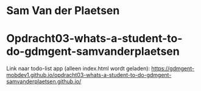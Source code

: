 # Sam Van der Plaetsen
# Opdracht03-whats-a-student-to-do-gdmgent-samvanderplaetsen
Link naar todo-list app (alleen index.html wordt geladen): 
https://gdmgent-mobdev1.github.io/opdracht03-whats-a-student-to-do-gdmgent-samvanderplaetsen.github.io/
